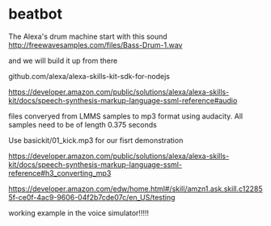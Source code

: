# beatbot
The Alexa's drum machine
start with this sound http://freewavesamples.com/files/Bass-Drum-1.wav

and we will build it up from there

github.com/alexa/alexa-skills-kit-sdk-for-nodejs

https://developer.amazon.com/public/solutions/alexa/alexa-skills-kit/docs/speech-synthesis-markup-language-ssml-reference#audio

files converyed from LMMS samples to mp3 format using audacity. 
All samples need to be of length 0.375 seconds

Use basickit/01_kick.mp3 for our fisrt demonstration


https://developer.amazon.com/public/solutions/alexa/alexa-skills-kit/docs/speech-synthesis-markup-language-ssml-reference#h3_converting_mp3

https://developer.amazon.com/edw/home.html#/skill/amzn1.ask.skill.c122855f-ce0f-4ac9-9606-04f2b7cde07c/en_US/testing

working example in the voice simulator!!!!!
 <speak><audio src="https://raw.githubusercontent.com/chrisleewoo/beatbot/master/basickit/01_clap.mp3" /> </speak>
